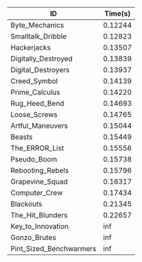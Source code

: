 |ID|Time(s)|
|-|-|
|Byte_Mechanics|0.12244|
|Smalltalk_Dribble|0.12823|
|Hackerjacks|0.13507|
|Digitally_Destroyed|0.13839|
|Digital_Destroyers|0.13937|
|Creed_Symbol|0.14139|
|Prime_Calculus|0.14220|
|Rug_Heed_Bend|0.14693|
|Loose_Screws|0.14765|
|Artful_Maneuvers|0.15044|
|Beasts|0.15449|
|The_ERROR_List|0.15556|
|Pseudo_Boom|0.15738|
|Rebooting_Rebels|0.15796|
|Grapevine_Squad|0.16317|
|Computer_Crew|0.17434|
|Blackouts|0.21345|
|The_Hit_Blunders|0.22657|
|Key_to_Innovation|inf|
|Gonzo_Brutes|inf|
|Pint_Sized_Benchwarmers|inf|
